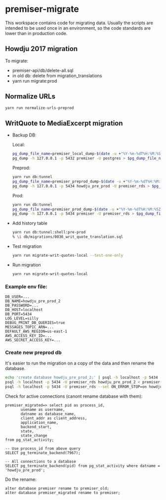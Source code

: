 # premiser-migrate

This workspace contains code for migrating data. Usually the scripts are intended to be used once in
an environment, so the code standards are lower than in production code.

## Howdju 2017 migration

To migrate:

- premiser-api/db/delete-all.sql
- in old db: delete from migration_translations
- yarn run migrate:prod

## Normalize URLs

```sh
yarn run normalize-urls-preprod
```

## WritQuote to MediaExcerpt migration

- Backup DB:

  Local:

  ```sh
  pg_dump_file_name=premiser_local_dump-$(date -u +"%Y-%m-%dT%H:%M:%SZ").sql
  pg_dump -h 127.0.0.1 -p 5432 premiser -U postgres > $pg_dump_file_name
  ```

  Preprod:

  ```sh
  yarn run db:tunnel
  pg_dump_file_name=premiser_preprod_dump-$(date -u +"%Y-%m-%dT%H:%M:%SZ").sql
  pg_dump -h 127.0.0.1 -p 5434 howdju_pre_prod -U premiser_rds > $pg_dump_file_name
  ```

  Prod:

  ```sh
  yarn run db:tunnel
  pg_dump_file_name=premiser_prod_dump-$(date -u +"%Y-%m-%dT%H:%M:%SZ").sql
  pg_dump -h 127.0.0.1 -p 5434 premiser -U premiser_rds > $pg_dump_file_name
  ```

- Add history table

  ```sh
  yarn run db:tunnel:shell:pre-prod
  % \i db/migrations/0036_writ_quote_translation.sql
  ```

- Test migration

  ```sh
  yarn run migrate-writ-quotes-local --test-one-only
  ```

- Run migration

  ```sh
  yarn run migrate-writ-quotes-local
  ```

### Example env file:

```env
DB_USER=...
DB_NAME=howdju_pre_prod_2
DB_PASSWORD=...
DB_HOST=localhost
DB_PORT=5434
LOG_LEVEL=silly
DEBUG_PRINT_DB_QUERIES=true
MESSAGES_TOPIC_ARN=...
DEFAULT_AWS_REGION=us-east-1
AWS_ACCESS_KEY_ID=...
AWS_SECRET_ACCESS_KEY=...
```

### Create new preprod db

It's easier to run the migration on a copy of the data and then rename the database.

```sh
echo 'create database howdju_pre_prod_2;' | psql -h localhost -p 5434 -U premiser_rds postgres
psql -h localhost -p 5434 -U premiser_rds howdju_pre_prod_2 < premiser-api/db/migrations/0000_db-users-privileges.sql
psql -h localhost -p 5434 -U premiser_rds --set ON_ERROR_STOP=on howdju_pre_prod_2 < premiser-migrate/dumps/premiser_preprod_dump-2023-08-25T03:36:34Z.sql
```

Check for active connections (canont rename database with them):

```psql
premiser_migrated=> select pid as process_id,
       usename as username,
       datname as database_name,
       client_addr as client_address,
       application_name,
       backend_start,
       state,
       state_change
from pg_stat_activity;

-- Use process_id from above query
SELECT pg_terminate_backend(7967);

-- All connections to a database
SELECT pg_terminate_backend(pid) from pg_stat_activity where datname = 'howdju_pre_prod';
```

Do the rename:

```psql
alter database premiser rename to premiser_old;
alter database premiser_migrated rename to premiser;
```
